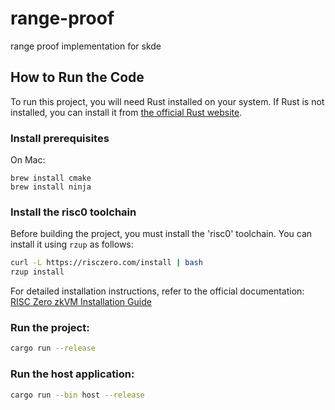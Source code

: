 # range-proof
range proof implementation for skde

## How to Run the Code
To run this project, you will need Rust installed on your system. If Rust is not installed, you can install it from [the official Rust website](https://rust-lang.org).

### Install prerequisites
On Mac:
```
brew install cmake
brew install ninja
```

### Install the risc0 toolchain
Before building the project, you must install the 'risc0' toolchain. You can install it using `rzup` as follows:
```bash
curl -L https://risczero.com/install | bash
rzup install
```
For detailed installation instructions, refer to the official documentation: [RISC Zero zkVM Installation Guide](https://dev.risczero.com/api/zkvm/install)

### Run the project:
```bash
cargo run --release
```

### Run the host application:
```bash
cargo run --bin host --release
